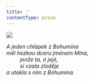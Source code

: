 ```yaml
---
title: ''
contentType: prose
---
```


![](../Images/044.jpg)

_A jeden chlápek z Bohumína  
měl hezkou dceru jménem Mína,  
         jenže ta, ó jejé,  
         si vzala zloděje  
a utekla s ním z Bohumína._
